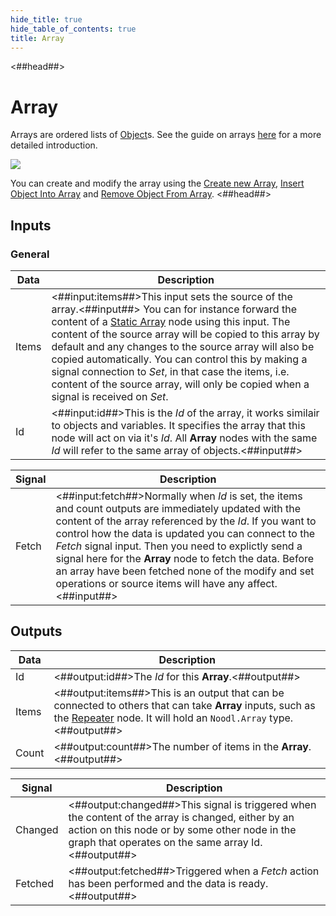 ```yaml
---
hide_title: true
hide_table_of_contents: true
title: Array
---
```


<##head##>

# Array

Arrays are ordered lists of [Object](/nodes/data/object/object-node)s. See the guide on arrays [here](/docs/guides/data/arrays) for a more detailed introduction.

<div className="ndl-image-with-background l">

![](/nodes/data/array/array/array.png)

</div>

You can create and modify the array using the [Create new Array](/nodes/data/array/create-new-array), [Insert Object Into Array](/nodes/data/array/insert-into-array) and [Remove Object From Array](/nodes/data/array/remove-from-array).
<##head##>

## Inputs

### General

| Data                                    | Description                                                                                                                                                                                                                                                                                                                                                                                                                                                                                                            |
| --------------------------------------- | ---------------------------------------------------------------------------------------------------------------------------------------------------------------------------------------------------------------------------------------------------------------------------------------------------------------------------------------------------------------------------------------------------------------------------------------------------------------------------------------------------------------------- |
| <span className="ndl-data">Items</span> | <##input:items##>This input sets the source of the array.<##input##> You can for instance forward the content of a [Static Array](/nodes/data/array/static-array) node using this input. The content of the source array will be copied to this array by default and any changes to the source array will also be copied automatically. You can control this by making a signal connection to _Set_, in that case the items, i.e. content of the source array, will only be copied when a signal is received on _Set_. |
| <span className="ndl-data">Id</span>    | <##input:id##>This is the _Id_ of the array, it works similair to objects and variables. It specifies the array that this node will act on via it's _Id_. All **Array** nodes with the same _Id_ will refer to the same array of objects.<##input##>                                                                                                                                                                                                                                                                   |

| Signal                                    | Description                                                                                                                                                                                                                                                                                                                                                                                                                                                        |
| ----------------------------------------- | ------------------------------------------------------------------------------------------------------------------------------------------------------------------------------------------------------------------------------------------------------------------------------------------------------------------------------------------------------------------------------------------------------------------------------------------------------------------ |
| <span className="ndl-signal">Fetch</span> | <##input:fetch##>Normally when _Id_ is set, the items and count outputs are immediately updated with the content of the array referenced by the _Id_. If you want to control how the data is updated you can connect to the _Fetch_ signal input. Then you need to explictly send a signal here for the **Array** node to fetch the data. Before an array have been fetched none of the modify and set operations or source items will have any affect.<##input##> |

## Outputs

| Data                                    | Description                                                                                                                                                                                                   |
| --------------------------------------- | ------------------------------------------------------------------------------------------------------------------------------------------------------------------------------------------------------------- |
| <span className="ndl-data">Id</span>    | <##output:id##>The _Id_ for this **Array**.<##output##>                                                                                                                                                       |
| <span className="ndl-data">Items</span> | <##output:items##>This is an output that can be connected to others that can take **Array** inputs, such as the [Repeater](/nodes/ui-controls/repeater) node. It will hold an `Noodl.Array` type.<##output##> |
| <span className="ndl-data">Count</span> | <##output:count##>The number of items in the **Array**.<##output##>                                                                                                                                           |

| Signal                                      | Description                                                                                                                                                                                                |
| ------------------------------------------- | ---------------------------------------------------------------------------------------------------------------------------------------------------------------------------------------------------------- |
| <span className="ndl-signal">Changed</span> | <##output:changed##>This signal is triggered when the content of the array is changed, either by an action on this node or by some other node in the graph that operates on the same array Id.<##output##> |
| <span className="ndl-signal">Fetched</span> | <##output:fetched##>Triggered when a _Fetch_ action has been performed and the data is ready.<##output##>                                                                                                  |
